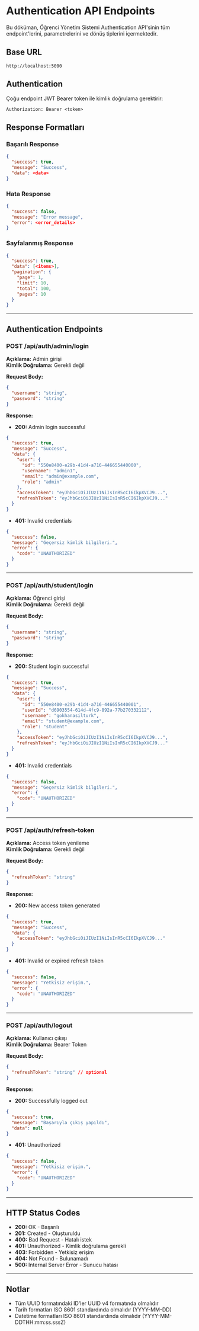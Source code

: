 # Authentication API Endpoints

Bu döküman, Öğrenci Yönetim Sistemi Authentication API'sinin tüm endpoint'lerini, parametrelerini ve dönüş tiplerini içermektedir.

## Base URL
```
http://localhost:5000
```

## Authentication
Çoğu endpoint JWT Bearer token ile kimlik doğrulama gerektirir:
```
Authorization: Bearer <token>
```

## Response Formatları

### Başarılı Response
```json
{
  "success": true,
  "message": "Success",
  "data": <data>
}
```

### Hata Response
```json
{
  "success": false,
  "message": "Error message",
  "error": <error_details>
}
```

### Sayfalanmış Response
```json
{
  "success": true,
  "data": [<items>],
  "pagination": {
    "page": 1,
    "limit": 10,
    "total": 100,
    "pages": 10
  }
}
```

---

## Authentication Endpoints

### POST /api/auth/admin/login
**Açıklama:** Admin girişi  
**Kimlik Doğrulama:** Gerekli değil  

**Request Body:**
```json
{
  "username": "string",
  "password": "string"
}
```

**Response:**
- **200:** Admin login successful
```json
{
  "success": true,
  "message": "Success",
  "data": {
    "user": {
      "id": "550e8400-e29b-41d4-a716-446655440000",
      "username": "admin1",
      "email": "admin@example.com",
      "role": "admin"
    },
    "accessToken": "eyJhbGciOiJIUzI1NiIsInR5cCI6IkpXVCJ9...",
    "refreshToken": "eyJhbGciOiJIUzI1NiIsInR5cCI6IkpXVCJ9..."
  }
}
```

- **401:** Invalid credentials
```json
{
  "success": false,
  "message": "Geçersiz kimlik bilgileri.",
  "error": {
    "code": "UNAUTHORIZED"
  }
}
```

---

### POST /api/auth/student/login
**Açıklama:** Öğrenci girişi  
**Kimlik Doğrulama:** Gerekli değil  

**Request Body:**
```json
{
  "username": "string",
  "password": "string"
}
```

**Response:**
- **200:** Student login successful
```json
{
  "success": true,
  "message": "Success",
  "data": {
    "user": {
      "id": "550e8400-e29b-41d4-a716-446655440001",
      "userId": "d6903554-614d-4fc9-892a-77b270332112",
      "username": "gokhanasilturk",
      "email": "student@example.com",
      "role": "student"
    },
    "accessToken": "eyJhbGciOiJIUzI1NiIsInR5cCI6IkpXVCJ9...",
    "refreshToken": "eyJhbGciOiJIUzI1NiIsInR5cCI6IkpXVCJ9..."
  }
}
```

- **401:** Invalid credentials
```json
{
  "success": false,
  "message": "Geçersiz kimlik bilgileri.",
  "error": {
    "code": "UNAUTHORIZED"
  }
}
```

---

### POST /api/auth/refresh-token
**Açıklama:** Access token yenileme  
**Kimlik Doğrulama:** Gerekli değil  

**Request Body:**
```json
{
  "refreshToken": "string"
}
```

**Response:**
- **200:** New access token generated
```json
{
  "success": true,
  "message": "Success",
  "data": {
    "accessToken": "eyJhbGciOiJIUzI1NiIsInR5cCI6IkpXVCJ9..."
  }
}
```

- **401:** Invalid or expired refresh token
```json
{
  "success": false,
  "message": "Yetkisiz erişim.",
  "error": {
    "code": "UNAUTHORIZED"
  }
}
```

---

### POST /api/auth/logout
**Açıklama:** Kullanıcı çıkışı  
**Kimlik Doğrulama:** Bearer Token  

**Request Body:**
```json
{
  "refreshToken": "string" // optional
}
```

**Response:**
- **200:** Successfully logged out
```json
{
  "success": true,
  "message": "Başarıyla çıkış yapıldı",
  "data": null
}
```

- **401:** Unauthorized
```json
{
  "success": false,
  "message": "Yetkisiz erişim.",
  "error": {
    "code": "UNAUTHORIZED"
  }
}
```

---

## HTTP Status Codes
- **200:** OK - Başarılı
- **201:** Created - Oluşturuldu
- **400:** Bad Request - Hatalı istek
- **401:** Unauthorized - Kimlik doğrulama gerekli
- **403:** Forbidden - Yetkisiz erişim
- **404:** Not Found - Bulunamadı
- **500:** Internal Server Error - Sunucu hatası

---

## Notlar
- Tüm UUID formatındaki ID'ler UUID v4 formatında olmalıdır
- Tarih formatları ISO 8601 standardında olmalıdır (YYYY-MM-DD)
- Datetime formatları ISO 8601 standardında olmalıdır (YYYY-MM-DDTHH:mm:ss.sssZ)
